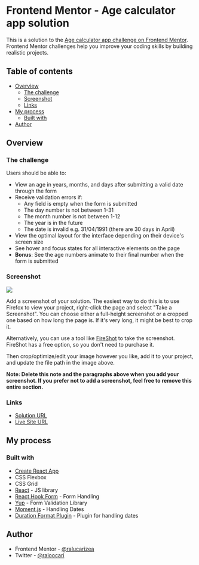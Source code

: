 # Frontend Mentor - Age calculator app solution

This is a solution to the [Age calculator app challenge on Frontend Mentor](https://www.frontendmentor.io/challenges/age-calculator-app-dF9DFFpj-Q). Frontend Mentor challenges help you improve your coding skills by building realistic projects. 

## Table of contents

- [Overview](#overview)
  - [The challenge](#the-challenge)
  - [Screenshot](#screenshot)
  - [Links](#links)
- [My process](#my-process)
  - [Built with](#built-with)
- [Author](#author)



## Overview

### The challenge

Users should be able to:

- View an age in years, months, and days after submitting a valid date through the form
- Receive validation errors if:
  - Any field is empty when the form is submitted
  - The day number is not between 1-31
  - The month number is not between 1-12
  - The year is in the future
  - The date is invalid e.g. 31/04/1991 (there are 30 days in April)
- View the optimal layout for the interface depending on their device's screen size
- See hover and focus states for all interactive elements on the page
- **Bonus**: See the age numbers animate to their final number when the form is submitted

### Screenshot

![](./screenshot.jpg)

Add a screenshot of your solution. The easiest way to do this is to use Firefox to view your project, right-click the page and select "Take a Screenshot". You can choose either a full-height screenshot or a cropped one based on how long the page is. If it's very long, it might be best to crop it.

Alternatively, you can use a tool like [FireShot](https://getfireshot.com/) to take the screenshot. FireShot has a free option, so you don't need to purchase it. 

Then crop/optimize/edit your image however you like, add it to your project, and update the file path in the image above.

**Note: Delete this note and the paragraphs above when you add your screenshot. If you prefer not to add a screenshot, feel free to remove this entire section.**

### Links

- [Solution URL](https://github.com/ralucarizea/age-calculator-master/)
- [Live Site URL](https://age-calculator-master.vercel.app/)

## My process

### Built with

- [Create React App](https://github.com/facebook/create-react-app)
- CSS Flexbox
- CSS Grid
- [React](https://reactjs.org/) - JS library
- [React Hook Form](https://react-hook-form.com/) - Form Handling
- [Yup](https://github.com/jquense/yup) - Form Validation Library
- [Moment.js](https://momentjs.com/) - Handling Dates 
- [Duration Format Plugin](https://momentjs.com/docs/#/plugins/) - Plugin for handling dates


## Author

- Frontend Mentor - [@ralucarizea](https://www.frontendmentor.io/profile/ralucarizea)
- Twitter - [@raloocari](https://www.twitter.com/raloocari)


